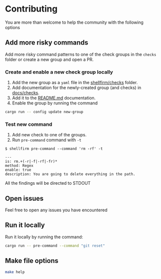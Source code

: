 # Contributing

You are more than welcome to help the community with the following options

## Add more risky commands

Add more risky command patterns to one of the check groups in the `checks` folder or create a new group and open a PR.

### Create and enable a new check group locally
1. Add the new group as a `yaml` file in the [shellfirm/checks](../shellfirm/checks) folder.
2. Add documentation for the newly-created group (and checks) in [docs/checks](../docs/checks).
3. Add it to the [README.md](../README.md#risky-commands) documentation.
4. Enable the group by running the command
```bash
cargo run -- config update new-group
```

### Test new command
1. Add new check to one of the groups.
2. Run `pre-command` command with `-t`
```bash˜
$ shellfirm pre-command --command 'rm -rf' -t

---
is: rm.+(-r|-f|-rf|-fr)*
method: Regex
enable: true
description: You are going to delete everything in the path.
```

All the findings will be directed to STDOUT

## Open issues

Feel free to open any issues you have encountered

## Run it locally
Run it locally by running the command:
```bash
cargo run -- pre-command --command "git reset"
```

## Make file options
```bash
make help
```